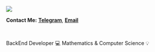 <img src="https://media.giphy.com/media/WUlplcMpOCEmTGBtBW/giphy.gif"/>

**Contact Me:**
[**Telegram**](https://t.me/SinaMobasheri/),
[**Email**](mailto:sinamobasheri@outlook.com)

<br/>

BackEnd Developer 💻
Mathematics & Computer Science 💡

